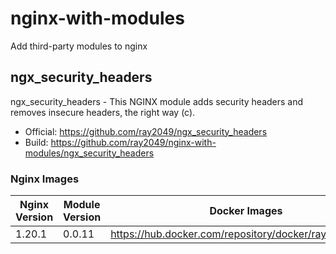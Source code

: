 # nginx-with-modules
Add third-party modules to nginx
## ngx_security_headers
ngx_security_headers - This NGINX module adds security headers and removes insecure headers, the right way (c).
- Official: https://github.com/ray2049/ngx_security_headers
- Build: https://github.com/ray2049/nginx-with-modules/ngx_security_headers
### Nginx Images
|Nginx Version|Module Version|Docker Images|
| ---- | ---- | ---- |
| 1.20.1 | 0.0.11 | https://hub.docker.com/repository/docker/ray2019/nginx |